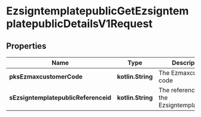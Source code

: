 
# EzsigntemplatepublicGetEzsigntemplatepublicDetailsV1Request

## Properties
| Name | Type | Description | Notes |
| ------------ | ------------- | ------------- | ------------- |
| **pksEzmaxcustomerCode** | **kotlin.String** | The Ezmaxcustomer code |  |
| **sEzsigntemplatepublicReferenceid** | **kotlin.String** | The referenceid of the Ezsigntemplatepublic |  |



